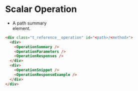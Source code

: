 # Scalar Operation

- A path summary <section> element.

```html
<div class="t_reference__operation" id="<path>/<method>">
  <div>
    <OperationSummary />
    <OperationParameters />
    <OperationResponses />
  </div>
  <div>
    <OperationSnippet />
    <OperationResponseExample />
  </div>
</div>

```